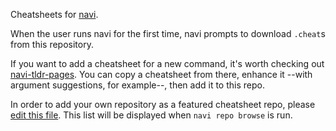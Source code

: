 Cheatsheets for [navi](https://github.com/denisidoro/navi).

When the user runs navi for the first time, navi prompts to download `.cheat`s from this repository.

If you want to add a cheatsheet for a new command, it's worth checking out [navi-tldr-pages](https://github.com/denisidoro/navi-tldr-pages). You can copy a cheatsheet from there, enhance it --with argument suggestions, for example--, then add it to this repo.

In order to add your own repository as a featured cheatsheet repo, please [edit this file](https://github.com/denisidoro/cheats/edit/master/featured_repos.txt). This list will be displayed when `navi repo browse` is run.

